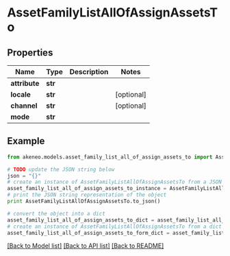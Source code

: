 # AssetFamilyListAllOfAssignAssetsTo


## Properties
Name | Type | Description | Notes
------------ | ------------- | ------------- | -------------
**attribute** | **str** |  | 
**locale** | **str** |  | [optional] 
**channel** | **str** |  | [optional] 
**mode** | **str** |  | 

## Example

```python
from akeneo.models.asset_family_list_all_of_assign_assets_to import AssetFamilyListAllOfAssignAssetsTo

# TODO update the JSON string below
json = "{}"
# create an instance of AssetFamilyListAllOfAssignAssetsTo from a JSON string
asset_family_list_all_of_assign_assets_to_instance = AssetFamilyListAllOfAssignAssetsTo.from_json(json)
# print the JSON string representation of the object
print AssetFamilyListAllOfAssignAssetsTo.to_json()

# convert the object into a dict
asset_family_list_all_of_assign_assets_to_dict = asset_family_list_all_of_assign_assets_to_instance.to_dict()
# create an instance of AssetFamilyListAllOfAssignAssetsTo from a dict
asset_family_list_all_of_assign_assets_to_form_dict = asset_family_list_all_of_assign_assets_to.from_dict(asset_family_list_all_of_assign_assets_to_dict)
```
[[Back to Model list]](../README.md#documentation-for-models) [[Back to API list]](../README.md#documentation-for-api-endpoints) [[Back to README]](../README.md)


